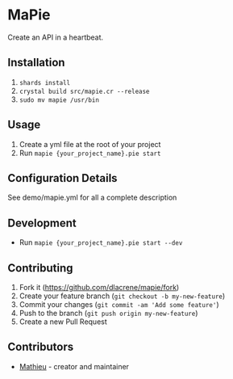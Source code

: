 # MaPie

Create an API in a heartbeat.

## Installation

1. `shards install`
2. `crystal build src/mapie.cr --release`
3. `sudo mv mapie /usr/bin`

## Usage

1. Create a yml file at the root of your project
2. Run `mapie {your_project_name}.pie start`

## Configuration Details

See demo/mapie.yml for all a complete description

## Development

 - Run `mapie {your_project_name}.pie start --dev`

## Contributing

1. Fork it (<https://github.com/dlacrene/mapie/fork>)
2. Create your feature branch (`git checkout -b my-new-feature`)
3. Commit your changes (`git commit -am 'Add some feature'`)
4. Push to the branch (`git push origin my-new-feature`)
5. Create a new Pull Request

## Contributors

- [Mathieu](https://github.com/Dlacreme) - creator and maintainer
